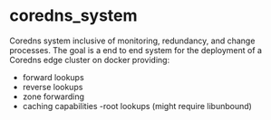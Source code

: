 # coredns_system
Coredns system inclusive of monitoring, redundancy, and change processes.  The goal is a end to end system for the deployment of a Coredns edge cluster on docker providing:
 - forward lookups
 - reverse lookups
 - zone forwarding
 - caching capabilities
 -root lookups (might require libunbound)